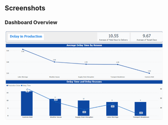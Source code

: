 ## Screenshots  

### Dashboard Overview  
![Dashboard Overview](https://github.com/SuperfiedStudd/Power-BI-Delay-in-Production-App/blob/main/docs/dashboard_overview.png?raw=true)  
